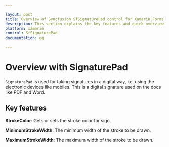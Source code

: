 ```yaml
---

layout: post
title: Overview of Syncfusion SfSignaturePad control for Xamarin.Forms
description: This section explains the key features and quick overview about Syncfusion `SfSignaturePad` control for Xamarin.Forms
platform: xamarin
control: SfSignaturePad
documentation: ug

---
```


# Overview with SignaturePad

`SignaturePad` is used for taking signatures in a digital way, i.e. using the electronic devices like mobiles. This is a digital signature used on the docs like PDF and Word.

## Key features

**StrokeColor**: Gets or sets the stroke color for sign.

**MinimumStrokeWidth**: The minimum width of the stroke to be drawn.

**MaximumStrokeWidth**: The maximum width of the stroke to be drawn.